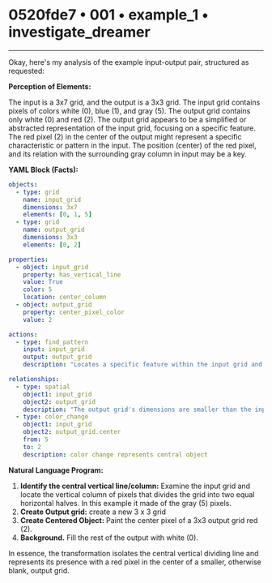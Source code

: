# 0520fde7 • 001 • example_1 • investigate_dreamer

---
Okay, here's my analysis of the example input-output pair, structured as requested:

**Perception of Elements:**

The input is a 3x7 grid, and the output is a 3x3 grid. The input grid contains pixels of colors white (0), blue (1), and gray (5). The output grid contains only white (0) and red (2). The output grid appears to be a simplified or abstracted representation of the input grid, focusing on a specific feature. The red pixel (2) in the center of the output might represent a specific characteristic or pattern in the input. The position (center) of the red pixel, and its relation with the surrounding gray column in input may be a key.

**YAML Block (Facts):**



```yaml
objects:
  - type: grid
    name: input_grid
    dimensions: 3x7
    elements: [0, 1, 5]
  - type: grid
    name: output_grid
    dimensions: 3x3
    elements: [0, 2]

properties:
  - object: input_grid
    property: has_vertical_line
    value: True
    color: 5
    location: center_column
  - object: output_grid
    property: center_pixel_color
    value: 2

actions:
  - type: find_pattern
    input: input_grid
    output: output_grid
    description: "Locates a specific feature within the input grid and represents it in the output grid"

relationships:
  - type: spatial
    object1: input_grid
    object2: output_grid
    description: "The output grid's dimensions are smaller than the input, suggesting a focused extraction or abstraction"
  - type: color_change
    object1: input_grid
    object2: output_grid.center
    from: 5
    to: 2
    description: color change represents central object

```



**Natural Language Program:**

1.  **Identify the central vertical line/column:** Examine the input grid and locate the vertical column of pixels that divides the grid into two equal horizontal halves. In this example it made of the gray (5) pixels.
2.  **Create Output grid:** create a new 3 x 3 grid
3. **Create Centered Object:** Paint the center pixel of a 3x3 output grid red (2).
4. **Background.** Fill the rest of the output with white (0).

In essence, the transformation isolates the central vertical dividing line and represents its presence with a red pixel in the center of a smaller, otherwise blank, output grid.

